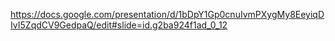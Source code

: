 https://docs.google.com/presentation/d/1bDpY1Gp0cnuIvmPXygMy8EeyiqDIvI5ZqdCV9GedpaQ/edit#slide=id.g2ba924f1ad_0_12
